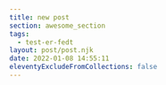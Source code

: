 ```yaml
---
title: new post
section: awesome_section
tags:
  - test-er-fedt
layout: post/post.njk
date: 2022-01-08 14:55:11
eleventyExcludeFromCollections: false
---
```

